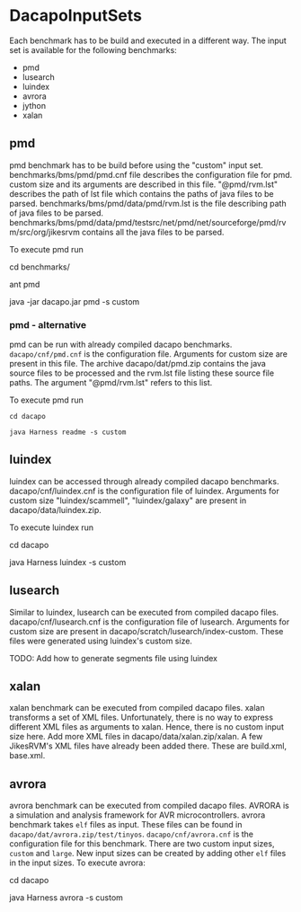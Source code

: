 # DacapoInputSets

Each benchmark has to be build and executed in a different way. The input set is available for the following benchmarks:
* pmd
* lusearch
* luindex
* avrora
* jython
* xalan

## pmd
pmd benchmark has to be build before using the "custom" input set. benchmarks/bms/pmd/pmd.cnf file describes the configuration file for pmd. custom size and its arguments are described in this file. "@pmd/rvm.lst" describes the path of lst file which contains the paths of java files to be parsed. benchmarks/bms/pmd/data/pmd/rvm.lst is the file describing path of java files to be parsed. benchmarks/bms/pmd/data/pmd/testsrc/net/pmd/net/sourceforge/pmd/rvm/src/org/jikesrvm contains all the java files to be parsed.

To execute pmd run

cd benchmarks/

ant pmd

java -jar dacapo.jar pmd -s custom

### pmd - alternative

pmd can be run with already compiled dacapo benchmarks. `dacapo/cnf/pmd.cnf` is the configuration file. Arguments for custom size are present in this file. The archive dacapo/dat/pmd.zip contains the java source files to be processed and the rvm.lst file listing these source file paths. The argument "@pmd/rvm.lst" refers to this list.

To execute pmd run

```
cd dacapo

java Harness readme -s custom
```

## luindex
luindex can be accessed through already compiled dacapo benchmarks. dacapo/cnf/luindex.cnf is the configuration file of luindex. Arguments for custom size "luindex/scammell", "luindex/galaxy" are present in dacapo/data/luindex.zip. 

To execute luindex run

cd dacapo

java Harness luindex -s custom

## lusearch
Similar to luindex, lusearch can be executed from compiled dacapo files. dacapo/cnf/lusearch.cnf is the configuration file of lusearch. Arguments for custom size are present in dacapo/scratch/lusearch/index-custom. These files were generated using luindex's custom size.

TODO: Add how to generate segments file using luindex 

## xalan
xalan benchmark can be executed from compiled dacapo files. xalan transforms a set of XML files. Unfortunately, there is no way to express different XML files as arguments to xalan. Hence, there is no custom input size here. Add more XML files in dacapo/data/xalan.zip/xalan. A few JikesRVM's XML files have already been added there. These are build.xml, base.xml. 

## avrora
avrora benchmark can be executed from compiled dacapo files. AVRORA is a simulation and analysis framework for AVR microcontrollers. avrora benchmark takes `elf` files as input. These files can be found in `dacapo/dat/avrora.zip/test/tinyos`. `dacapo/cnf/avrora.cnf` is the configuration file for this benchmark. There are two custom input sizes, `custom` and `large`. New input sizes can be created by adding other `elf` files in the input sizes. To execute avrora:

cd dacapo

java Harness avrora -s custom
